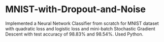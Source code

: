 # MNIST-with-Dropout-and-Noise
Implemented a Neural Network Classifier from scratch for MNIST dataset with quadratic loss and logistic loss and mini-batch Stochastic Gradient Descent with test accuracy of 98.83% and 98.54%. Used Python.

